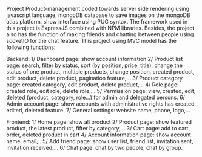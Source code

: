 Project Product-management coded towards server side rendering using javascript language, mongoDB database to save images on the mongoDB atlas platform, show interface using PUG syntax. The framework used in this project is ExpressJS combined with NPM libraries. Besides, the project also has the function of making friends and chatting between people using socketIO for the chat feature. This project using MVC model has the following functions:

  Backend:
      1/ Dashboard page: show account information
      2/ Product list page: search, filter by status, sort (by position, price, title), change the status of one product, multiple products, change position, created product, edit product, delete product, pagination feature,...
      3/ Product category page: created category, edit product, delete product,...
      4/ Role page: created role, edit role, delete role,...
      5/ Permission page: view, created, edit, deleted (product, category, role...) for admin and delegated persons.
      6/ Admin account page: show accounts with administrative rights has created, edited, deleted feature.
      7/ General settings: website name, phone, logo,...
      
  Frontend:
    1/ Home page: show all product
    2/ Product page: show featured product, the latest product, fifter by category,...
    3/ Cart page: add to cart, order, deleted product in cart 
    4/ Account information page: show account name, email,..
    5/ Add friend page: show user list, friend list, invitation sent, invitation received,...
    6/ Chat page: chat by two people, chat by group.
